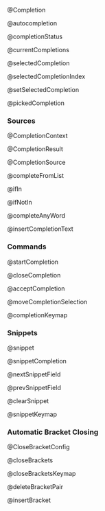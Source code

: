 @Completion

@autocompletion

@completionStatus

@currentCompletions

@selectedCompletion

@selectedCompletionIndex

@setSelectedCompletion

@pickedCompletion

### Sources

@CompletionContext

@CompletionResult

@CompletionSource

@completeFromList

@ifIn

@ifNotIn

@completeAnyWord

@insertCompletionText

### Commands

@startCompletion

@closeCompletion

@acceptCompletion

@moveCompletionSelection

@completionKeymap

### Snippets

@snippet

@snippetCompletion

@nextSnippetField

@prevSnippetField

@clearSnippet

@snippetKeymap

### Automatic Bracket Closing

@CloseBracketConfig

@closeBrackets

@closeBracketsKeymap

@deleteBracketPair

@insertBracket

